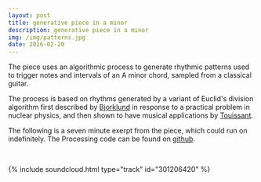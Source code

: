 ```yaml
---
layout: post
title: generative piece in a minor
description: generative piece in a minor
img: /img/patterns.jpg
date: 2016-02-20
---
```


The piece uses an algorithmic process to generate rhythmic patterns used to trigger notes and intervals of an A minor chord, sampled from a classical guitar.

The process is based on rhythms generated by a variant of Euclid's division algorithm first described by <a href="https://ics-web.sns.ornl.gov/timing/Rep-Rate%20Tech%20Note.pdf">Bjorklund</a> in response to a practical problem in nuclear physics, and then shown to have musical applications by <a href="http://cgm.cs.mcgill.ca/%7Egodfried/publications/banff.pdf">Touissant</a>.

The following is a seven minute exerpt from the piece, which could run on indefinitely. The Processing code can be found on <a href="https://github.com/samludford/euclid">github</a>.

<br/>

{% include soundcloud.html type="track" id="301206420" %}
